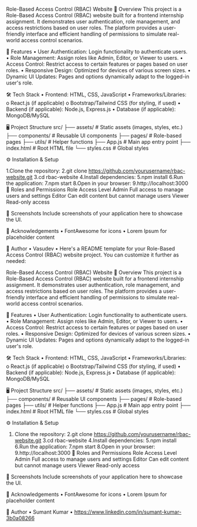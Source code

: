 Role-Based Access Control (RBAC) Website 📖 Overview This project is a Role-Based Access Control (RBAC) website built for a frontend internship assignment. It demonstrates user authentication, role management, and access restrictions based on user roles. The platform provides a user-friendly interface and efficient handling of permissions to simulate real-world access control scenarios.

🚀 Features • User Authentication: Login functionality to authenticate users. • Role Management: Assign roles like Admin, Editor, or Viewer to users. • Access Control: Restrict access to certain features or pages based on user roles. • Responsive Design: Optimized for devices of various screen sizes. • Dynamic UI Updates: Pages and options dynamically adapt to the logged-in user's role.

🛠️ Tech Stack • Frontend: HTML, CSS, JavaScript • Frameworks/Libraries: o React.js (if applicable) o Bootstrap/Tailwind CSS (for styling, if used) • Backend (if applicable): Node.js, Express.js • Database (if applicable): MongoDB/MySQL

🖥️ Project Structure src/ ├── assets/ # Static assets (images, styles, etc.) ├── components/ # Reusable UI components ├── pages/ # Role-based pages ├── utils/ # Helper functions ├── App.js # Main app entry point ├── index.html # Root HTML file └── styles.css # Global styles

⚙️ Installation & Setup

1.Clone the repository:
2.git clone https://github.com/yourusername/rbac-website.git
3.cd rbac-website
4.Install dependencies:
5.npm install
6.Run the application:
7.npm start
8.Open in your browser:
9.http://localhost:3000
🔑 Roles and Permissions Role Access Level Admin Full access to manage users and settings Editor Can edit content but cannot manage users Viewer Read-only access

🌟 Screenshots Include screenshots of your application here to showcase the UI.

🙌 Acknowledgements • FontAwesome for icons • Lorem Ipsum for placeholder content

👤 Author • Vasudev • Here's a README template for your Role-Based Access Control (RBAC) website project. You can customize it further as needed:

Role-Based Access Control (RBAC) Website 📖 Overview This project is a Role-Based Access Control (RBAC) website built for a frontend internship assignment. It demonstrates user authentication, role management, and access restrictions based on user roles. The platform provides a user-friendly interface and efficient handling of permissions to simulate real-world access control scenarios.

🚀 Features • User Authentication: Login functionality to authenticate users. • Role Management: Assign roles like Admin, Editor, or Viewer to users. • Access Control: Restrict access to certain features or pages based on user roles. • Responsive Design: Optimized for devices of various screen sizes. • Dynamic UI Updates: Pages and options dynamically adapt to the logged-in user's role.

🛠️ Tech Stack • Frontend: HTML, CSS, JavaScript • Frameworks/Libraries: o React.js (if applicable) o Bootstrap/Tailwind CSS (for styling, if used) • Backend (if applicable): Node.js, Express.js • Database (if applicable): MongoDB/MySQL

🖥️ Project Structure src/ ├── assets/ # Static assets (images, styles, etc.) ├── components/ # Reusable UI components ├── pages/ # Role-based pages ├── utils/ # Helper functions ├── App.js # Main app entry point ├── index.html # Root HTML file └── styles.css # Global styles

⚙️ Installation & Setup

1. Clone the repository:
2.git clone https://github.com/yourusername/rbac-website.git
3.cd rbac-website
4.Install dependencies:
5.npm install
6.Run the application:
7.npm start
8.Open in your browser:
9.http://localhost:3000
🔑 Roles and Permissions Role Access Level Admin Full access to manage users and settings Editor Can edit content but cannot manage users Viewer Read-only access

🌟 Screenshots Include screenshots of your application here to showcase the UI.

🙌 Acknowledgements • FontAwesome for icons • Lorem Ipsum for placeholder content

👤 Author • Sumant Kumar • https://www.linkedin.com/in/sumant-kumar-3b0a08266
